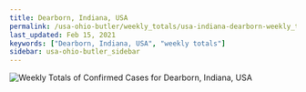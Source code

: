 ```yaml
---
title: Dearborn, Indiana, USA
permalink: /usa-ohio-butler/weekly_totals/usa-indiana-dearborn-weekly_totals.html
last_updated: Feb 15, 2021
keywords: ["Dearborn, Indiana, USA", "weekly totals"]
sidebar: usa-ohio-butler_sidebar
---
```


![Weekly Totals of Confirmed Cases for Dearborn, Indiana, USA](/covid_tracker/images/graphs/usa-indiana-dearborn-weekly_totals_graph.png)
